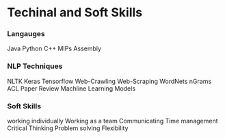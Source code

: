 # Techinal and Soft Skills


### Langauges
Java
Python
C++
MIPs Assembly

### NLP Techniques
NLTK
Keras
Tensorflow
Web-Crawling
Web-Scraping
WordNets
nGrams
ACL Paper Review
Machline Learning Models

### Soft Skills
working individually 
Working as a team
Communicating
Time management
Critical Thinking
Problem solving
Flexibility
